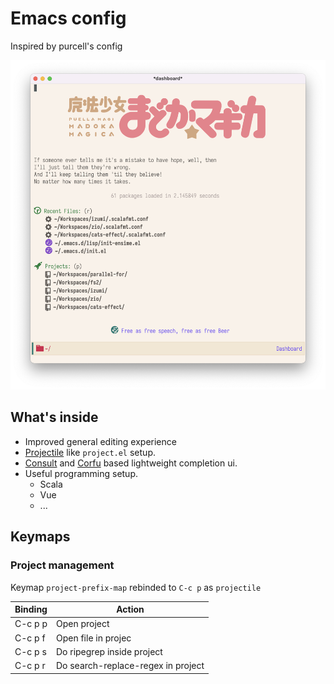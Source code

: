 # Emacs config

Inspired by purcell's config

![Scrot](https://raw.githubusercontent.com/jilen/.emacs.d/main/scrot.png)

## What's inside
+ Improved general editing experience
+ [Projectile](https://github.com/bbatsov/projectile) like  `project.el` setup.
+ [Consult](https://github.com/minad/consult) and [Corfu](https://github.com/minad/corfu) based lightweight completion ui.
+ Useful programming setup.
  - Scala
  - Vue
  - ...

## Keymaps

### Project management

Keymap `project-prefix-map` rebinded to `C-c p` as `projectile`

| Binding | Action                             |
|---------|------------------------------------|
| C-c p p | Open project                       |
| C-c p f | Open file in projec                |
| C-c p s | Do ripegrep inside project         |
| C-c p r | Do search-replace-regex in project |
